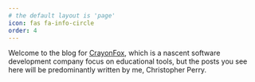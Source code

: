 ```yaml
---
# the default layout is 'page'
icon: fas fa-info-circle
order: 4
---
```


Welcome to the blog for [CrayonFox](https://crayonfox.com), which is a nascent software development company focus on educational tools, but the posts you see here will be predominantly written by me, Christopher Perry.